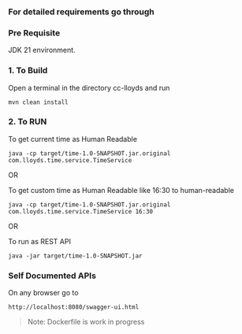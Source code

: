### For detailed requirements go through

### Pre Requisite

JDK 21 environment.

### 1. To Build
Open a terminal in the directory cc-lloyds and run 

```
mvn clean install
```

### 2. To RUN
To get current time as Human Readable
```
java -cp target/time-1.0-SNAPSHOT.jar.original com.lloyds.time.service.TimeService
```

OR

To get custom time as Human Readable like 16:30 to human-readable
```
java -cp target/time-1.0-SNAPSHOT.jar.original com.lloyds.time.service.TimeService 16:30
```

OR

To run as REST API
```
java -jar target/time-1.0-SNAPSHOT.jar
```

### Self Documented APIs
On any browser go to 
```
http://localhost:8080/swagger-ui.html
```


> Note: Dockerfile is work in progress
